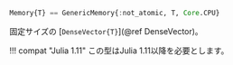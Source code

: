 ```julia
Memory{T} == GenericMemory{:not_atomic, T, Core.CPU}
```

固定サイズの [`DenseVector{T}`](@ref DenseVector)。

!!! compat "Julia 1.11"
    この型はJulia 1.11以降を必要とします。

